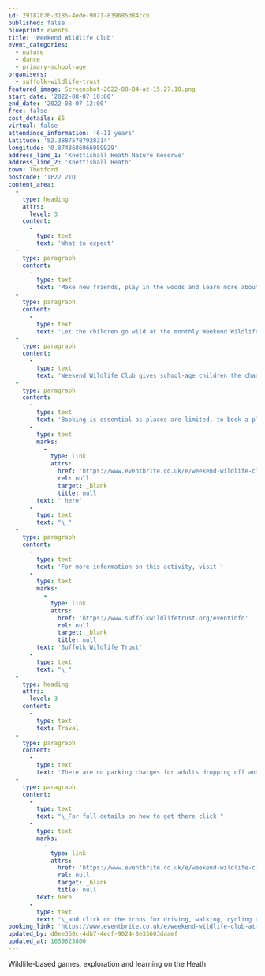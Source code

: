 ```yaml
---
id: 29182b76-3185-4ede-9071-839685d84ccb
published: false
blueprint: events
title: 'Weekend Wildlife Club'
event_categories:
  - nature
  - dance
  - primary-school-age
organisers:
  - suffolk-wildlife-trust
featured_image: Screenshot-2022-08-04-at-15.27.18.png
start_date: '2022-08-07 10:00'
end_date: '2022-08-07 12:00'
free: false
cost_details: £5
virtual: false
attendance_information: '6-11 years'
latitude: '52.38875787928314'
longitude: '0.8748686966989929'
address_line_1: 'Knettishall Heath Nature Reserve'
address_line_2: 'Knettishall Heath'
town: Thetford
postcode: 'IP22 2TQ'
content_area:
  -
    type: heading
    attrs:
      level: 3
    content:
      -
        type: text
        text: 'What to expect'
  -
    type: paragraph
    content:
      -
        type: text
        text: 'Make new friends, play in the woods and learn more about nature! A monthly session for unaccompanied children aged 6-11 years.'
  -
    type: paragraph
    content:
      -
        type: text
        text: 'Let the children go wild at the monthly Weekend Wildlife Club on Knettishall Heath Nature Reserve, organised by Suffolk Wildlife Trust.'
  -
    type: paragraph
    content:
      -
        type: text
        text: 'Weekend Wildlife Club gives school-age children the chance to make new friends, play games, explore the Heath, discover wildlife and learn new skills – all while outside in a Covid-safe environment.'
  -
    type: paragraph
    content:
      -
        type: text
        text: 'Booking is essential as places are limited, to book a place, click'
      -
        type: text
        marks:
          -
            type: link
            attrs:
              href: 'https://www.eventbrite.co.uk/e/weekend-wildlife-club-at-knettishall-heath-p6p-2817-tickets-265308694447?aff=ebdssbdestsearch'
              rel: null
              target: _blank
              title: null
        text: ' here'
      -
        type: text
        text: "\_"
  -
    type: paragraph
    content:
      -
        type: text
        text: 'For more information on this activity, visit '
      -
        type: text
        marks:
          -
            type: link
            attrs:
              href: 'https://www.suffolkwildlifetrust.org/eventinfo'
              rel: null
              target: _blank
              title: null
        text: 'Suffolk Wildlife Trust'
      -
        type: text
        text: "\_"
  -
    type: heading
    attrs:
      level: 3
    content:
      -
        type: text
        text: Travel
  -
    type: paragraph
    content:
      -
        type: text
        text: 'There are no parking charges for adults dropping off and picking up their children, please be aware, there are parking charges for any vehicles parking for longer.'
  -
    type: paragraph
    content:
      -
        type: text
        text: "\_For full details on how to get there click "
      -
        type: text
        marks:
          -
            type: link
            attrs:
              href: 'https://www.eventbrite.co.uk/e/weekend-wildlife-club-at-knettishall-heath-p6p-2817-tickets-265308694447?aff=ebdssbdestsearch'
              rel: null
              target: _blank
              title: null
        text: here
      -
        type: text
        text: "\_and click on the icons for driving, walking, cycling or bus to find your best route."
booking_link: 'https://www.eventbrite.co.uk/e/weekend-wildlife-club-at-knettishall-heath-p6p-2817-tickets-265308694447?aff=ebdssbdestsearch'
updated_by: d0ee360c-4db7-4ecf-9024-8e35603daaef
updated_at: 1659623800
---
```

Wildlife-based games, exploration and learning on the Heath